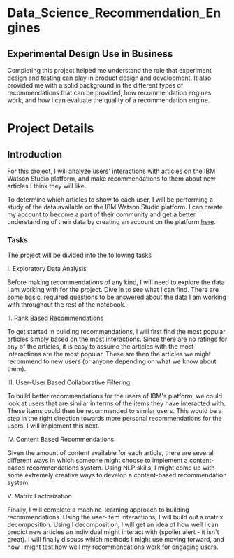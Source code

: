# Data_Science_Recommendation_Engines

## Experimental Design Use in Business
Completing this project helped me understand the role that experiment design and testing can play in product design and development. It also provided me with a solid background in the different types of recommendations that can be provided, how recommendation engines work, and how I can evaluate the quality of a recommendation engine.

# Project Details

## Introduction
For this project, I will analyze users' interactions with articles on the IBM Watson Studio platform, and make recommendations to them about new articles I think they will like.

To determine which articles to show to each user, I will be performing a study of the data available on the IBM Watson Studio platform. I can create my account to become a part of their community and get a better understanding of their data by creating an account on the platform [here](https://eu-gb.dataplatform.cloud.ibm.com/login?preselect_region=true).

### Tasks
The project will be divided into the following tasks

I. Exploratory Data Analysis

Before making recommendations of any kind, I will need to explore the data I am working with for the project. Dive in to see what I can find. There are some basic, required questions to be answered about the data I am working with throughout the rest of the notebook.

II. Rank Based Recommendations

To get started in building recommendations, I will first find the most popular articles simply based on the most interactions. Since there are no ratings for any of the articles, it is easy to assume the articles with the most interactions are the most popular. These are then the articles we might recommend to new users (or anyone depending on what we know about them).

III. User-User Based Collaborative Filtering

To build better recommendations for the users of IBM's platform, we could look at users that are similar in terms of the items they have interacted with. These items could then be recommended to similar users. This would be a step in the right direction towards more personal recommendations for the users. I will implement this next.

IV. Content Based Recommendations

Given the amount of content available for each article, there are several different ways in which someone might choose to implement a content-based recommendations system. Using NLP skills, I might come up with some extremely creative ways to develop a content-based recommendation system.

V. Matrix Factorization

Finally, I will complete a machine-learning approach to building recommendations. Using the user-item interactions, I will build out a matrix decomposition. Using I decomposition, I will get an idea of how well I can predict new articles an individual might interact with (spoiler alert - it isn't great). I will finally discuss which methods I might use moving forward, and how I might test how well my recommendations work for engaging users.
